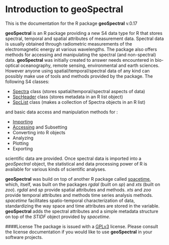 # Introduction to geoSpectral


This is the documentation for the R package **geoSpectral** v.0.17


**geoSpectral** is an R package providing a new S4 data type for R that stores spectral, temporal and spatial attributes of measurement data.  Spectral data is usually obtained through radiometric measurements of the electromagnetic energy at various wavelengths. The package also offers methods for accessing and manipulating the spectral (and non-spectral) data. **geoSpectral** was initially created to answer needs encountered in bio-optical oceanography, remote sensing, environmental and earth sciences. However anyone using spatial/temporal/spectral data of any kind can possibly make use of tools and methods provided by the package. The following S4 classes:

* [Spectra](#the-spectra-class) class (stores spatial/temporal/spectral aspects of data)
* [SpcHeader](#the-spcheader-class) class (stores metadata in an R list object)
* [SpcList](#the-spclist-class) class (makes a collection of Spectra objects in an R list)

and basic data access and manipulation methods for :

+ [Importing](#importing-data)
+ [Accessing]() and Subsetting
+ Converting into R objects
+ Analyzing
+ Plotting
+ Exporting

scientific data are provided. Once spectral data is imported into a *geoSpectral* object, the  statistical and data processing power of R is available for various kinds of scientific analyses. 

**geoSpectral** was build on top of another R package called [spacetime](http://cran.r-project.org/web/packages/spacetime/index.html), which, itself, was built on the packages *rgdal* (built on *sp*) and *xts* (built on *zoo*). *rgdal* and *sp* provide spatial attributes and methods. *xts* and *zoo* provide temporal attributes and methods time series analysis methods. *spacetime* facilitates spatio-temporal characterization of data, standardizing the way space and time attributes are stored in the variable. **geoSpectral** adds the spectral attributes and a simple metadata structure on top of the *STIDF* object provided by *spacetime*.

####License
The package is issued with a [GPLv3](http://www.gnu.org/copyleft/gpl.html) license. Please consult the license documentation if you would like to use **geoSpectral** in your software projects.
